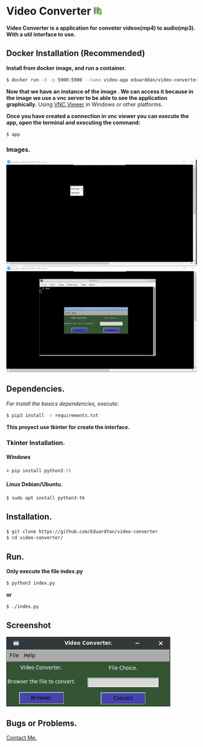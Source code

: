 # Video Converter ![logo](./icons/logo.png)

**Video Converter is a application for conveter videos(mp4) to audio(mp3). With a util interface to use.**

## Docker Installation (Recommended)

__Install from docker image, and run a container.__

```bash
$ docker run -d -p 5900:5900 --name video-app eduarddan/video-converter-app
```

__Now that we have an instance of the image . We can access it because in the image we use a vnc server to be able to see the application graphically.__ Using [VNC Viewer](https://www.realvnc.com/es/connect/download/viewer/) in Windows or other platforms.

__Once you have created a connection in vnc viewer you can execute the app, open the terminal and executing the command:__

```bash
$ app
```

### Images.
![open-terminal-image](./doc/open-terminal-image.png)
![execute-app-image](./doc/execute-app-image.png)




## Dependencies.

_For install the basics dependencies, execute:_

```bash
$ pip3 install -r requirements.txt
```

**This proyect use tkinter for create the interface.**

### Tkinter Installation.

#### Windows

```cmd
> pip install python3-tk
```

#### Linux Debian/Ubuntu.

```bash
$ sudo apt install python3-tk
```

## Installation.

```bash
$ git clone https://github.com/EduardYan/video-converter
$ cd video-converter/

```

## Run.

**Only execute the file index.py**

```bash
$ python3 index.py
```

**or**

```bash
$ ./index.py
```

## Screenshot

![screenshot](./doc/screenshot.png)

## Bugs or Problems.

<a href="mailto:eduarygp@gmail.ocm">Contact Me.</a>
